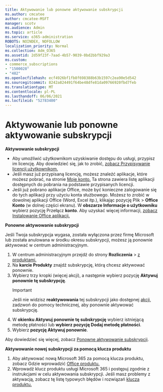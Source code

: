 ```yaml
---
title: Aktywowanie lub ponowne aktywowanie subskrypcji
ms.author: cmcatee
author: cmcatee-MSFT
manager: scotv
ms.audience: Admin
ms.topic: article
ms.service: o365-administration
ROBOTS: NOINDEX, NOFOLLOW
localization_priority: Normal
ms.collection: Adm_O365
ms.assetid: 2d59f23f-7aad-4b57-9039-0bd2bbf929a3
ms.custom:
- commerce_subscriptions
- "1500028"
- "482"
ms.openlocfilehash: ecf4926bf1fb8f698388b63b1597c2ea90e5d542
ms.sourcegitcommit: 8242a824491f64be48dfe81da09766920fbd7feb
ms.translationtype: MT
ms.contentlocale: pl-PL
ms.lasthandoff: 06/06/2021
ms.locfileid: "52783400"
---
```

# <a name="activate-or-reactivate-a-subscription"></a>Aktywowanie lub ponowne aktywowanie subskrypcji

**Aktywowanie subskrypcji**

- Aby umożliwić użytkownikom uzyskiwanie dostępu do usługi, przypisz im licencję. Aby dowiedzieć się, jak to zrobić, [zobacz Przypisywanie licencji użytkownikom.](/microsoft-365/admin/manage/assign-licenses-to-users)
- Jeśli masz już przypisaną licencję, możesz znaleźć aplikacje, które możesz pobrać, na stronie [Moje konto.](https://portal.office.com/account/#installs) Ta strona zawiera listę aplikacji dostępnych do pobrania na podstawie przypisanych licencji.
- Jeśli już pobrano aplikacje Office, może być konieczne zalogowanie się do tych aplikacji przy użyciu konta służbowego. Możesz to zrobić w dowolnej aplikacji Office (Word, Excel itp.), klikając pozycję Plik  >  **Office Konto** (w dolnej części ekranu). W **obszarze Informacje o użytkowniku** wybierz pozycję Przełącz **konto**. Aby uzyskać więcej informacji, [zobacz Instalowanie Office aplikacji.](/microsoft-365/admin/setup/install-applications)

**Ponowne aktywowanie subskrypcji**

Jeśli Twoja subskrypcja wygasa, została wyłączona przez firmę Microsoft lub została anulowana w środku okresu subskrypcji, możesz ją ponownie aktywować w centrum administracyjnym.
  
1. W centrum administracyjnym przejdź do strony **Rozliczenia**  >  [z produktami.](https://go.microsoft.com/fwlink/p/?linkid=842054)
2. Na **karcie Produkty** znajdź subskrypcję, którą chcesz aktywować ponownie.
3. Wybierz trzy kropki (więcej akcji), a następnie wybierz pozycję **Aktywuj ponownie tę subskrypcję**.
    > [!IMPORTANT]
    > Jeśli nie widzisz **reaktywowania** tej subskrypcji jako dostępnej [akcji,](https://go.microsoft.com/fwlink/p/?linkid=518322) zadzwoń do pomocy technicznej, aby ponownie aktywować subskrypcję.
4. W **okienku Aktywuj ponownie tę subskrypcję** wybierz istniejącą metodę płatności lub **wybierz pozycję Dodaj metodę płatności**.
5. Wybierz **pozycję Aktywuj ponownie**.

Aby dowiedzieć się więcej, zobacz [Ponowne aktywowanie subskrypcji](/microsoft-365/commerce/subscriptions/reactivate-your-subscription).

**Aktywowanie nowej subskrypcji za pomocą klucza produktu**

1. Aby aktywować nową Microsoft 365 za pomocą klucza produktu, zobacz Gdzie wprowadzić [Office produktu.](https://support.office.com/article/where-to-enter-your-office-product-key-0a82e5ae-739e-4b92-a6f4-2ec780c185db)
2. Wprowadź klucz produktu usługi Microsoft 365 i postępuj zgodnie z instrukcjami w celu aktywowania subskrypcji. Jeśli masz problemy z aktywacją, zobacz tę listę typowych błędów i rozwiązań [klucza produktu.](/microsoft-365/commerce/product-key-errors-and-solutions)